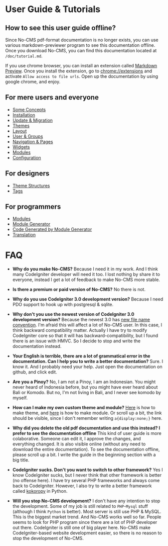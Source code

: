 User Guide & Tutorials
=======================

How to see this user guide offline?
-----------------------------------
Since No-CMS pdf-format documentation is no longer exists, you can use various markdown-previewer program to see this documentation offline. Once you download No-CMS, you can find this documentation located at `/doc/tutorial.md`.

If you use chrome browser, you can install an extension called [Markdown Preview](https://chrome.google.com/webstore/detail/markdown-preview/jmchmkecamhbiokiopfpnfgbidieafmd?hl=en). Once you install the extension, go to [chrome://extensions](chrome://extensions) and activate `Allow access to file urls`. Open up the documentation by using google chrome, and enjoy.


For mere users and everyone
---------------------------
* [Some Concepts](tutorial/user_concepts.md)
* [Installation](tutorial/user_installation.md)
* [Update & Migration](tutorial/user_update_and_migration.md)
* [Themes](tutorial/user_themes.md)
* [Layout](tutorial/user_layout.md)
* [User & Groups](tutorial/user_user_and_group.md)
* [Navigation & Pages](tutorial/user_navigation.md)
* [Widgets](tutorial/user_widget.md)
* [Modules](tutorial/user_modules.md)
* [Configuration](tutorial/user_configuration.md)

For designers
-------------
* [Theme Structures](tutorial/designer_themes.md)
* [Tags](tutorial/designer_tags.md)

For programmers
---------------
* [Modules](tutorial/programmer_modules.md)
* [Module Generator](tutorial/programmer_module_generator.md)
* [Code Generated by Module Generator](tutorial/programmer_module_generated_by_module_generator.md)
* [Translation](tutorial/programmer_translation.md)

FAQ
====

* __Why do you make No-CMS?__
    Because I need it in my work. And I think many CodeIgniter developer will need it too. I lost nothing by share it to everyone, instead I get a lot of feedback to make No-CMS more stable.

* __Is there a premium or paid version of No-CMS?__
    No there is not.

* __Why do you use CodeIgniter 3.0 development version?__
    Because I need PDO support to hook up with postgresql & sqlite.

* __Why don't you use the newest version of CodeIgniter 3.0 development version?__
    Because the newest 3.0 has [new file name convention](https://github.com/EllisLab/CodeIgniter/commit/20292311636837e120d205e470e41826820feb46). I'm afraid this will affect a lot of No-CMS user. In this case, I think backward compatibility matter. Actually I have try to modify CodeIgniter core so that it will has backward-compatibility, but I found there is an issue with HMVC. So I decide to stop and write the documentation instead.

* __Your English is terrible, there are a lot of grammatical error in the documentation. Can I help you to write a better documentation?__
    Sure. I know it. And I probably need your help. Just open the documentation on github, and click edit.

* __Are you a Pinoy?__
    No, I am not a Pinoy, I am an Indonesian. You might never heard of Indonesia before, but you might have ever heard about Bali or Komodo. But no, I'm not living in Bali, and I never see komodo by myself.

* __How can I make my own custom theme and module?__
    [Here](tutorial/designer_themes.md) is how to make theme, and [here](tutorial/programmer_modules.md) is how to make module. Or scroll up a bit, the link should be visible, since I don't remember writing `a{display:none;}` here.

* __Why did you delete the old pdf documentation and use this instead? I prefer to see the documentation offline__
    This kind of user guide is more colaborative. Someone can edit it, I approve the changes, and everything changed. It is also visible online (without any need to download the entire documentation). To see the documentation offline, please scroll up a bit. I write the guide in the beginning section with a big title.

* __CodeIgniter sucks. Don't you want to switch to other framework?__
    Yes I know CodeIgniter sucks, but I never think that other framework is better (no offense here). I have try several PHP frameworks and always come back to CodeIgniter. However, I also try to write a better framework called [kokoropy](https://github.com/goFrendiAsgard/kokoropy) in Python.

* __Will you stop No-CMS development?__
    I don't have any intention to stop the development. Some of my job is still related to `PHP`-`Mysql` stuff (although I think `Python` is better). Most server is still use PHP & MySQL. This is the biggest market trend. And No-CMS works well so far. People seems to look for PHP program since there are a lot of PHP developer out there. CodeIgniter is still one of big player here. No-CMS make CodeIgniter-based website development easier, so there is no reason to stop the development of No-CMS.
